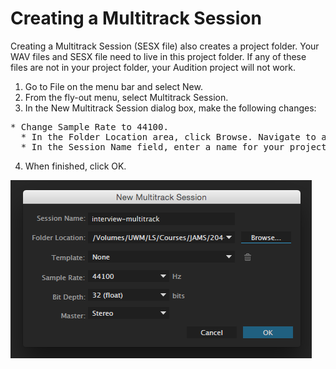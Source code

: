 # Creating a Multitrack Session

Creating a Multitrack Session \(SESX file\) also creates a project folder. Your WAV files and SESX file need to live in this project folder. If any of these files are not in your project folder, your Audition project will not work.

1. Go to File on the menu bar and select New.
2. From the fly-out menu, select Multitrack Session.
3. In the New Multitrack Session dialog box, make the following changes:
<pre>* Change Sample Rate to 44100.
  * In the Folder Location area, click Browse. Navigate to and select your class folder.
  * In the Session Name field, enter a name for your project.
</pre>
4. When finished, click OK.


![Text text texst extra long text Text text texst extra long text Text text texst extra long text](/assets/creating-multitrack-session.png)

